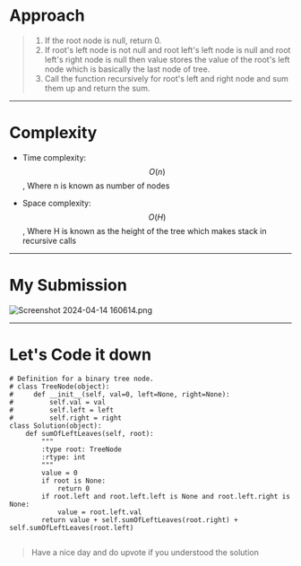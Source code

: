 # Approach
> 1. If the root node is null, return 0.
> 2. If root's left node is not null and root left's left node is null and root left's right node is null then value stores the value of the root's left node which is  basically the last node of tree.
> 3. Call the function recursively for root's left and right node and sum them up and return the sum.

---


# Complexity
- Time complexity: $$O(n)$$, Where n is known as number of nodes
<!-- Add your time complexity here, e.g. $$O(n)$$ -->

- Space complexity: $$O(H)$$, Where H is known as the height of the tree which makes stack in recursive calls
<!-- Add your space complexity here, e.g. $$O(n)$$ -->

---


# My Submission
![Screenshot 2024-04-14 160614.png](https://assets.leetcode.com/users/images/82f211f0-bb2c-4fae-8c57-f0dc1f587e4a_1713091017.8407876.png)

---


# Let's Code it down
```
# Definition for a binary tree node.
# class TreeNode(object):
#     def __init__(self, val=0, left=None, right=None):
#         self.val = val
#         self.left = left
#         self.right = right
class Solution(object):
    def sumOfLeftLeaves(self, root):
        """
        :type root: TreeNode
        :rtype: int
        """
        value = 0
        if root is None:
            return 0
        if root.left and root.left.left is None and root.left.right is None:
            value = root.left.val
        return value + self.sumOfLeftLeaves(root.right) + self.sumOfLeftLeaves(root.left)
        
```
> Have a nice day and do upvote if you understood the solution
